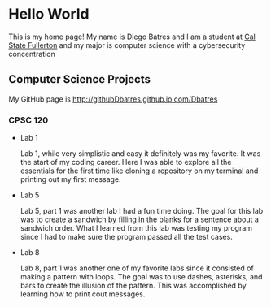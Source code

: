 # Hello World

This is my home page! My name is Diego Batres and I am a student at [Cal State Fullerton](http://www.fullerton.edu/) and my major is computer science with a cybersecurity concentration

## Computer Science Projects

My GitHub page is http://githubDbatres.github.io.com/Dbatres

### CPSC 120

* Lab 1

    Lab 1, while very simplistic and easy it definitely was my favorite. It was the start of my coding career. Here I was able to explore all the essentials for the first time like cloning a repository on my terminal and printing out my first message.

* Lab 5

    Lab 5, part 1 was another lab I had a fun time doing. The goal for this lab was to create a sandwich by filling in the blanks for a sentence about a sandwich order. What I learned from this lab was testing my program since I had to make sure the program passed all the test cases.

* Lab 8

    Lab 8, part 1 was another one of my favorite labs since it consisted of making a pattern with loops. The goal was to use dashes, asterisks, and bars to create the illusion of the pattern. This was accomplished by learning how to print cout messages.